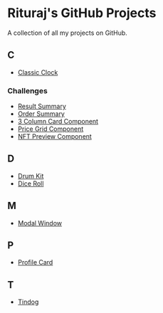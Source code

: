 # Rituraj's GitHub Projects
A collection of all my projects on GitHub.
## C
- <a href="https://github.com/Rituraj27/Classic-Clock">Classic Clock</a>
### Challenges
- <a href="https://github.com/Rituraj27/Frontent-Mentored-Result-Summary">Result Summary</a>
- <a href="https://github.com/Rituraj27/Frontend-Mentor-Order-Summary">Order Summary</a>
- <a href="https://github.com/Rituraj27/Frontend-Mentor-3-column-preview-card-component">3 Column Card Component</a>
- <a href="https://github.com/Rituraj27/Single-price-grid-component">Price Grid Component</a>
- <a href="https://github.com/Rituraj27/NFT-Preview-Component">NFT Preview Component</a>
## D
- <a href="https://github.com/Rituraj27/Drum-Kit">Drum Kit</a>
- <a href="https://github.com/Rituraj27/Dice-Roll">Dice Roll</a>
## M
- <a href="https://github.com/Rituraj27/Modal-Window">Modal Window</a>
## P
- <a href="https://github.com/Rituraj27/Profile-Card">Profile Card</a>
## T
- <a href="https://github.com/Rituraj27/Tindog">Tindog</a>
